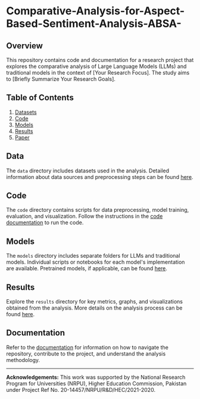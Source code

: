 ﻿# Comparative-Analysis-for-Aspect-Based-Sentiment-Analysis-ABSA-

## Overview
This repository contains code and documentation for a research project that explores the comparative analysis of Large Language Models (LLMs) and traditional models in the context of [Your Research Focus]. The study aims to [Briefly Summarize Your Research Goals].

## Table of Contents
1. [Datasets](#datasets)
2. [Code](#code)
3. [Models](#models)
4. [Results](#results)
6. [Paper](#paper)


## Data
The `data` directory includes datasets used in the analysis. Detailed information about data sources and preprocessing steps can be found [here](./data/README.md).

## Code
The `code` directory contains scripts for data preprocessing, model training, evaluation, and visualization. Follow the instructions in the [code documentation](./code/README.md) to run the code.

## Models
The `models` directory includes separate folders for LLMs and traditional models. Individual scripts or notebooks for each model's implementation are available. Pretrained models, if applicable, can be found [here](./models/README.md).

## Results
Explore the `results` directory for key metrics, graphs, and visualizations obtained from the analysis. More details on the analysis process can be found [here](./results/README.md).

## Documentation
Refer to the [documentation](./documentation/README.md) for information on how to navigate the repository, contribute to the project, and understand the analysis methodology.

---

**Acknowledgements:** This work was supported by the National Research Program for Universities (NRPU), Higher Education Commission, Pakistan under Project Ref No. 20-14457/NRPU/R\&D/HEC/2021-2020. 

